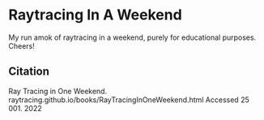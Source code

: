 # Raytracing In A Weekend
My run amok of raytracing in a weekend, purely for educational purposes. Cheers!

## Citation
Ray Tracing in One Weekend. raytracing.github.io/books/RayTracingInOneWeekend.html
Accessed 25 001. 2022